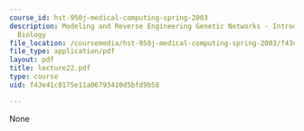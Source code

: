 ```yaml
---
course_id: hst-950j-medical-computing-spring-2003
description: Modeling and Reverse Engineering Genetic Networks - Introduction to Systems
  Biology
file_location: /coursemedia/hst-950j-medical-computing-spring-2003/f43e41c8175e11a06793410d5bfd9b58_lecture22.pdf
file_type: application/pdf
layout: pdf
title: lecture22.pdf
type: course
uid: f43e41c8175e11a06793410d5bfd9b58

---
```

None